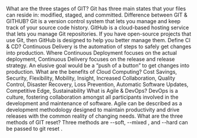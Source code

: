What are the three stages of GIT?
Git has three main states that your files can reside in: modified, staged, and committed.
Difference between GIT & GITHUB?
Git is a version control system that lets you manage and keep track of your source code history. GitHub is a cloud-based hosting service that lets you manage Git repositories. If you have open-source projects that use Git, then GitHub is designed to help you better manage them.
Define CI & CD?
Continuous Delivery is the automation of steps to safely get changes into production. Where Continuous Deployment focuses on the actual deployment, Continuous Delivery focuses on the release and release strategy. An elusive goal would be a “push of a button” to get changes into production.
What are the benefits of Cloud Computing?
Cost Savings, Security, Flexibility, Mobility, Insight, Increased Collaboration, Quality Control, Disaster Recovery, Loss Prevention, Automatic Software Updates, Competitive Edge, Sustainability
What is Agile & DevOps?
DevOps is a culture, fostering collaboration amongst all participants involved in the development and maintenance of software. Agile can be described as a development methodology designed to maintain productivity and drive releases with the common reality of changing needs.
What are the three methods of GIT reset?
Three methods are --soft, --mixed , and --hard can be passed to git reset .
